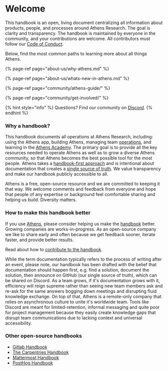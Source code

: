 # Welcome

This handbook is an open, living document centralizing all information about products, people, and processes around Athens Research. The goal is clarity and transparency. The handbook is maintained by everyone in the community, and your contributions are welcome. All contributors must follow our [Code of Conduct](community/get-involved/code-of-conduct.md).

Below, find the most common paths to learning more about all things Athens.

{% page-ref page="about-us/why-athens.md" %}

{% page-ref page="about-us/whats-new-in-athens.md" %}

{% page-ref page="community/athens-guide/" %}

{% page-ref page="community/get-involved/" %}

{% hint style="info" %}
Questions? Find our community on [Discord](https://discord.gg/as9h8yHNfD).
{% endhint %}

### Why a handbook? 

This handbook documents all operations at Athens Research, including: using the Athens app, building Athens, managing team [operations](), and learning in the [Athens Academy](). The primary goal is to provide all the key resources needed to operate Athens as well as to grow a diverse Athens community, so that Athens becomes the best possible tool for the most people. Athens takes a [handbook-first approach](https://about.gitlab.com/handbook/handbook-usage/#why-handbook-first) and is intentional about documentation that creates a [single source of truth](https://about.gitlab.com/handbook/values/#single-source-of-truth). We value transparency and make our handbook publicly accessible to all.

Athens is a free, open-source resource and we are committed to keeping it that way. We welcome comments and feedback from everyone and hope that people of any expertise or background feel comfortable sharing and helping us build. Diversity matters.

### How to make this handbook better

If you use [Athens](https://athens-research.webflow.io/), please consider helping us make the [handbook](https://athensresearch.gitbook.io) better. Growing companies are works-in-progress. As an open-source company we like to share early and often because we get feedback sooner, iterate faster, and provide better results.

Read about how to [contribute to the handbook]().  
  
While the term documentation typically refers to the process of writing after an event, please note, our handbook has been drafted with the belief that documentation should happen first, e.g. find a solution, document the solution, then announce on GitHub \(our single source of truth\), which can be shared on Discord. As a team grows, if it's documentation grows with it, efficiency will reign supreme rather than seeing new team members ask and re-ask for the same answers bogging down meetings and disrupting fluid knowledge exchange. On top of that, Athens is a remote-only company that relies on asynchronous culture to unite it's worldwide team. Tools like Discord are meant for limited-retention, informal messaging and quite poor for project management because they easily create knowledge gaps that disrupt team communications due to lacking context and universal accessibility. 

### Other open-source handbooks

* [Gitlab Handbook](https://about.gitlab.com/handbook/)
* [The Carpentries Handbook](https://docs.carpentries.org/index.html)
* [Mattermost Handbook](https://handbook.mattermost.com/)
* [PostHog Handbook](https://posthog.com/handbook)

